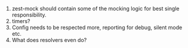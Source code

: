 1. zest-mock should contain some of the mocking logic for best single responsibility.
2. timers?
3. Config needs to be respected more, reporting for debug, silent mode etc.
4. What does resolvers even do?
